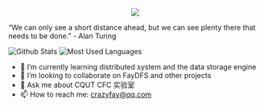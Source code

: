 <div align=center>
  <img src="http://tva1.sinaimg.cn/large/005Uj3w8ly1h5x2o1pdulj30er064wf4.jpg"/>
</div>
                      
“We can only see a short distance ahead, but we can see plenty there that needs to be done.”  - Alan Turing

![Github Stats](https://github-readme-stats.vercel.app/api?username=Kirov7&show_icons=true&theme=dark&count_private=true&hide=issues,contribs)
![Most Used Languages](https://github-readme-stats.vercel.app/api/top-langs/?username=Kirov7&theme=dark&layout=compact&hide=javascript,html,CSS,Smarty)



- 🌱 I’m currently learning distributed system and the data storage engine
- 👯 I’m looking to collaborate on FayDFS and other projects
- 💬 Ask me about CQUT CFC 实验室
- 📫 How to reach me: crazyfay@qq.com


